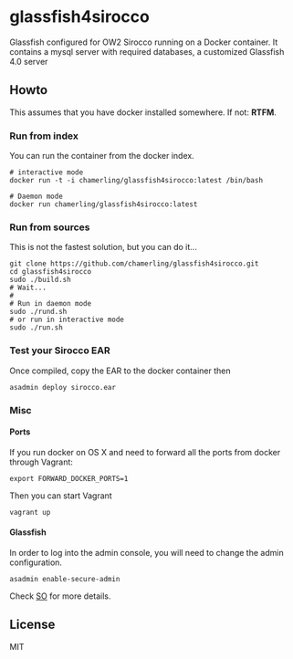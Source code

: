 # glassfish4sirocco

Glassfish configured for OW2 Sirocco running on a Docker container.
It contains a mysql server with required databases, a customized Glassfish 4.0 server

## Howto

This assumes that you have docker installed somewhere. If not: **RTFM**.

### Run from index

You can run the container from the docker index. 

    # interactive mode
    docker run -t -i chamerling/glassfish4sirocco:latest /bin/bash
    
    # Daemon mode
    docker run chamerling/glassfish4sirocco:latest

### Run from sources

This is not the fastest solution, but you can do it...

    git clone https://github.com/chamerling/glassfish4sirocco.git
    cd glassfish4sirocco
    sudo ./build.sh
    # Wait...
    #
    # Run in daemon mode
    sudo ./rund.sh
    # or run in interactive mode
    sudo ./run.sh

### Test your Sirocco EAR

Once compiled, copy the EAR to the docker container then

    asadmin deploy sirocco.ear

### Misc

#### Ports

If you run docker on OS X and need to forward all the ports from docker through Vagrant:

    export FORWARD_DOCKER_PORTS=1

Then you can start Vagrant

    vagrant up

#### Glassfish

In order to log into the admin console, you will need to change the admin configuration.

    asadmin enable-secure-admin

Check [SO](http://stackoverflow.com/questions/8619063/glassfish-3-1-1-how-to-enable-secure-admin-for-different-domains) for more details.

## License

MIT
